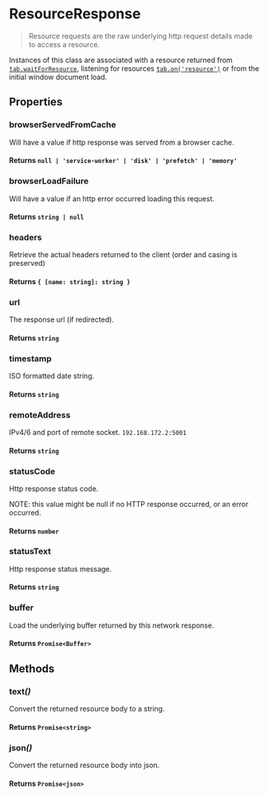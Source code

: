 # ResourceResponse

> Resource requests are the raw underlying http request details made to access a resource.

Instances of this class are associated with a resource returned from [`tab.waitForResource`](/docs/basic-client/tab##wait-for-resource), listening for resources [`tab.on('resource')`](/docs/basic-client/tab#resource-event) or from the initial window document load.

## Properties

### browserServedFromCache

Will have a value if http response was served from a browser cache.

#### **Returns** `null | 'service-worker' | 'disk' | 'prefetch' | 'memory'`

### browserLoadFailure

Will have a value if an http error occurred loading this request.

#### **Returns** `string | null`

### headers

Retrieve the actual headers returned to the client (order and casing is preserved)

#### **Returns** `{ [name: string]: string }`

### url

The response url (if redirected).

#### **Returns** `string`

### timestamp

ISO formatted date string.

#### **Returns** `string`

### remoteAddress

IPv4/6 and port of remote socket. `192.168.172.2:5001`

#### **Returns** `string`

### statusCode

Http response status code.

NOTE: this value might be null if no HTTP response occurred, or an error occurred.

#### **Returns** `number`

### statusText

Http response status message.

#### **Returns** `string`

### buffer

Load the underlying buffer returned by this network response.

#### **Returns** `Promise<Buffer>`

## Methods

### text<em>()</em>

Convert the returned resource body to a string.

#### **Returns** `Promise<string>`

### json<em>()</em>

Convert the returned resource body into json.

#### **Returns** `Promise<json>`
